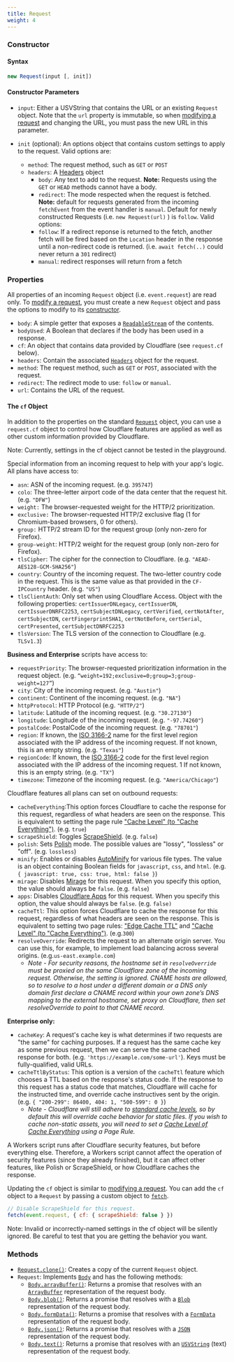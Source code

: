 ```yaml
---
title: Request
weight: 4
---
```


### Constructor

#### Syntax

```javascript
new Request(input [, init])
```

#### Constructor Parameters

- `input`: Either a USVString that contains the URL or an existing `Request` object. Note that the `url` property is immutable, so when [modifying a request](/templates/snippets/modify_req_props/) and changing the URL, you must pass the new URL in this parameter.

- `init` (optional): An options object that contains custom settings to apply to the request. Valid options are:
  - `method`: The request method, such as `GET` or `POST`
  - `headers`: A [Headers](/reference/apis/fetch#headers) object 
    - `body`: Any text to add to the request. **Note:** Requests using the `GET` or `HEAD` methods cannot have a body.
    - `redirect`: The mode respected when the request is fetched. **Note:** default for requests generated from the incoming `fetchEvent` from the event handler is `manual`. Default for newly constructed Requests (i.e. `new Request(url)` ) is `follow`. Valid options:
    - `follow`: If a redirect reponse is returned to the fetch, another fetch will be fired based on the `Location` header in the response until a non-redirect code is returned. (i.e. `await fetch(..)` could never return a `301` redirect)
    - `manual`: redirect responses will return from a fetch

### Properties

All properties of an incoming `Request` object (i.e. `event.request`) are read only. To [modify a request](/templates/snippets/modify_req_props/), you must create a new `Request` object and pass the options to modify to its [constructor](#Constructor).

- `body`: A simple getter that exposes a [`ReadableStream`](/reference/apis/streams) of the contents.
- `bodyUsed`: A Boolean that declares if the body has been used in a response.
- `cf`: An object that contains data provided by Cloudflare (see `request.cf` below).
- `headers`: Contain the associated [`Headers`](/reference/apis/fetch#headers) object for the request.
- `method`: The request method, such as `GET` or `POST`, associated with the request.
- `redirect`: The redirect mode to use: `follow` or `manual`.
- `url`: Contains the URL of the request.

#### The `cf` Object

In addition to the properties on the standard [`Request`](/reference/apis/request) object, you can use a `request.cf` object to control how Cloudflare features are applied as well as other custom information provided by Cloudflare.

Note: Currently, settings in the cf object cannot be tested in the playground.

Special information from an incoming request to help with your app's logic. All plans have access to:

- `asn`: ASN of the incoming request. (e.g. `395747`)
- `colo`: The three-letter airport code of the data center that the request hit. (e.g. `"DFW"`)
- `weight:` The browser-requested weight for the HTTP/2 prioritization.
- `exclusive:` The browser-requested HTTP/2 exclusive flag (1 for Chromium-based browsers, 0 for others).
- `group:` HTTP/2 stream ID for the request group (only non-zero for Firefox).
- `group-weight`: HTTP/2 weight for the request group (only non-zero for Firefox).
- `tlsCipher`: The cipher for the connection to Cloudflare. (e.g. `"AEAD-AES128-GCM-SHA256"`)
- `country`: Country of the incoming request. The two-letter country code in the request. This is the same value as that provided in the `CF-IPCountry` header. (e.g. `"US"`)
- `tlsClientAuth`: Only set when using Cloudflare Access. Object with the following properties: `certIssuerDNLegacy`, `certIssuerDN`, `certIssuerDNRFC2253`, `certSubjectDNLegacy`, `certVerified`, `certNotAfter`, `certSubjectDN`, `certFingerprintSHA1`, `certNotBefore`, `certSerial`, `certPresented`, `certSubjectDNRFC2253`
- `tlsVersion`: The TLS version of the connection to Cloudflare (e.g. `TLSv1.3`)

**Business and Enterprise** scripts have access to:

- `requestPriority`: The browser-requested prioritization information in the request object. (e.g. `“weight=192;exclusive=0;group=3;group-weight=127”`)
- `city`: City of the incoming request. (e.g. `"Austin"`)
- `continent`: Continent of the incoming request. (e.g. `"NA"`)
- `httpProtocol`: HTTP Protocol (e.g. `"HTTP/2"`)
- `latitude`: Latitude of the incoming request. (e.g. `"30.27130"`)
- `longitude`: Longitude of the incoming request. (e.g. `"-97.74260"`)
- `postalCode`: PostalCode of the incoming request. (e.g. `"78701"`)
- `region`: If known, the [ISO 3166-2](https://en.wikipedia.org/wiki/ISO_3166-2) name for the first level region associated with the IP address of the incoming request. If not known, this is an empty string. (e.g. `"Texas"`)
- `regionCode`: If known, the [ISO 3166-2](https://en.wikipedia.org/wiki/ISO_3166-2) code for the first level region associated with the IP address of the incoming request. 1 If not known, this is an empty string. (e.g. `"TX"`)
- `timezone`: Timezone of the incoming request. (e.g. `"America/Chicago"`)

Cloudflare features all plans can set on outbound requests:

- `cacheEverything`:This option forces Cloudflare to cache the response for this request, regardless of what headers are seen on the response. This is equivalent to setting the page rule ["Cache Level" (to "Cache Everything")](https://support.cloudflare.com/hc/en-us/articles/200172266). (e.g. `true`)
- `scrapeShield`: Toggles [ScrapeShield](https://blog.cloudflare.com/introducing-scrapeshield-discover-defend-dete/). (e.g. `false`)
- `polish`: Sets [Polish](https://blog.cloudflare.com/introducing-polish-automatic-image-optimizati/) mode. The possible values are "lossy", "lossless" or "off". (e.g. `lossless`)
- `minify`: Enables or disables [AutoMinify](https://www.cloudflare.com/website-optimization/) for various file types. The value is an object containing Boolean fields for `javascript`, `css`, and `html`. (e.g. `{ javascript: true, css: true, html: false }`)
- `mirage`: Disables [Mirage](https://www.cloudflare.com/website-optimization/mirage/) for this request. When you specify this option, the value should always be `false`. (e.g. `false`)
- `apps`: Disables [Cloudflare Apps](https://www.cloudflare.com/apps/) for this request. When you specify this option, the value should always be `false`. (e.g. `false)`
- `cacheTtl`: This option forces Cloudflare to cache the response for this request, regardless of what headers are seen on the response. This is equivalent to setting two page rules: ["Edge Cache TTL"](https://support.cloudflare.com/hc/en-us/articles/200168376-What-does-edge-cache-expire-TTL-mean-) and ["Cache Level" (to "Cache Everything")](https://support.cloudflare.com/hc/en-us/articles/200172266). (e.g.`300`)
- `resolveOverride`: Redirects the request to an alternate origin server. You can use this, for example, to implement load balancing across several origins. (e.g.`us-east.example.com`)
  - _Note - For security reasons, the hostname set in `resolveOverride` must be proxied on the same Cloudflare zone of the incoming request. Otherwise, the setting is ignored. CNAME hosts are allowed, so to resolve to a host under a different domain or a DNS only domain first declare a CNAME record within your own zone’s DNS mapping to the external hostname, set proxy on Cloudflare, then set resolveOverride to point to that CNAME record._

**Enterprise only:**

- `cacheKey`: A request's cache key is what determines if two requests are "the same" for caching purposes. If a request has the same cache key as some previous request, then we can serve the same cached response for both. (e.g. `'https://example.com/some-url'`). Keys must be fully-qualified, valid URLs.
- `cacheTtlByStatus`: This option is a version of the `cacheTtl` feature which chooses a TTL based on the response's status code. If the response to this request has a status code that matches, Cloudflare will cache for the instructed time, and override cache instructives sent by the origin. (e.g. `{ "200-299": 86400, 404: 1, "500-599": 0 }`)
  - _Note - Cloudflare will still adhere to [standard cache levels](https://support.cloudflare.com/hc/en-us/articles/202775670-How-Do-I-Tell-Cloudflare-What-to-Cache-), so by default this will override cache behavior for static files. If you wish to cache non-static assets, you will need to set a [Cache Level of Cache Everything](https://support.cloudflare.com/hc/en-us/articles/200172266-What-do-the-custom-caching-options-mean-in-Page-Rules-) using a Page Rule._

<!-- * cache_api?  -->

A Workers script runs after Cloudflare security features, but before everything else. Therefore, a Workers script cannot affect the operation of security features (since they already finished), but it can affect other features, like Polish or ScrapeShield, or how Cloudflare caches the response.

Updating the `cf` object is similar to [modifying a request](/templates/snippets/modify_req_props//). You can add the `cf` object to a `Request` by passing a custom object to [`fetch`](/reference/apis/fetch/).

```javascript
// Disable ScrapeShield for this request.
fetch(event.request, { cf: { scrapeShield: false } })
```

Note: Invalid or incorrectly-named settings in the cf object will be silently ignored. Be careful to test that you are getting the behavior you want.

### Methods

- [`Request.clone()`](https://developer.mozilla.org/en-US/docs/Web/API/Request/clone): Creates a copy of the current `Request` object.
- `Request`: Implements [`Body`](https://developer.mozilla.org/en-US/docs/Web/API/Body) and has the following methods:
  - [`Body.arrayBuffer()`](https://developer.mozilla.org/en-US/docs/Web/API/Body/arrayBuffer): Returns a promise that resolves with an [`ArrayBuffer`](https://developer.mozilla.org/en-US/docs/Web/API/ArrayBuffer) representation of the request body.
  - [`Body.blob()`](https://developer.mozilla.org/en-US/docs/Web/API/Body/blob): Returns a promise that resolves with a [`Blob`](https://developer.mozilla.org/en-US/docs/Web/API/Blob) representation of the request body.
  - [`Body.formData()`](https://developer.mozilla.org/en-US/docs/Web/API/Body/formData): Returns a promise that resolves with a [`FormData`](https://developer.mozilla.org/en-US/docs/Web/API/FormData) representation of the request body.
  - [`Body.json()`](https://developer.mozilla.org/en-US/docs/Web/API/Body/json): Returns a promise that resolves with a [`JSON`](https://developer.mozilla.org/en-US/docs/Web/API/JSON) representation of the request body. 
  - [`Body.text()`](https://developer.mozilla.org/en-US/docs/Web/API/Body/text): Returns a promise that resolves with an [`USVString`](https://developer.mozilla.org/en-US/docs/Web/API/USVString) (text) representation of the request body.
